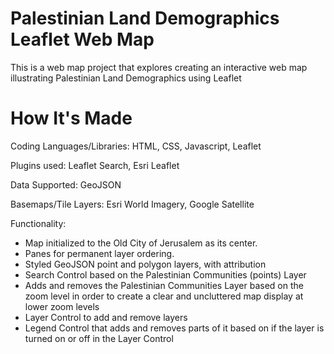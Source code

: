 # Palestinian Land Demographics Leaflet Web Map

This is a web map project that explores creating an interactive web map illustrating Palestinian Land Demographics using Leaflet

# How It's Made

Coding Languages/Libraries: HTML, CSS, Javascript, Leaflet

Plugins used: Leaflet Search, Esri Leaflet

Data Supported: GeoJSON

Basemaps/Tile Layers: Esri World Imagery, Google Satellite

Functionality: 

- Map initialized to the Old City of Jerusalem as its center.
- Panes for permanent layer ordering.
- Styled GeoJSON point and polygon layers, with attribution
- Search Control based on the Palestinian Communities (points) Layer
- Adds and removes the Palestinian Communities Layer based on the zoom level in order to create a clear and uncluttered map display at lower zoom levels
- Layer Control to add and remove layers
- Legend Control that adds and removes parts of it based on if the layer is turned on or off in the Layer Control
